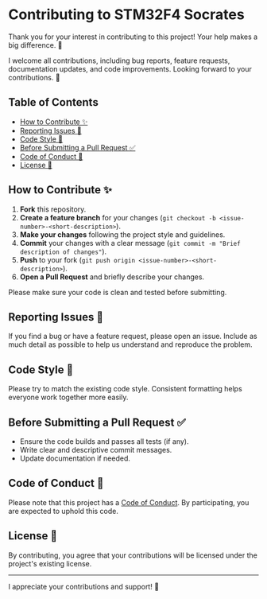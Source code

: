 <!-- omit in toc -->
# Contributing to STM32F4 Socrates

Thank you for your interest in contributing to this project!
Your help makes a big difference. 🚀

I welcome all contributions, including bug reports, feature requests, documentation updates, and code improvements. Looking forward to your contributions. 🎉

<!-- omit in toc -->
## Table of Contents

- [How to Contribute ✨](#how-to-contribute-)
- [Reporting Issues 🐛](#reporting-issues-)
- [Code Style 🎨](#code-style-)
- [Before Submitting a Pull Request ✅](#before-submitting-a-pull-request-)
- [Code of Conduct 🤝](#code-of-conduct-)
- [License 📄](#license-)

## How to Contribute ✨

1. **Fork** this repository.
2. **Create a feature branch** for your changes (`git checkout -b <issue-number>-<short-description>`).
3. **Make your changes** following the project style and guidelines.
4. **Commit** your changes with a clear message (`git commit -m "Brief description of changes"`).
5. **Push** to your fork (`git push origin <issue-number>-<short-description>`).
6. **Open a Pull Request** and briefly describe your changes.

Please make sure your code is clean and tested before submitting.

## Reporting Issues 🐛

If you find a bug or have a feature request, please open an issue.
Include as much detail as possible to help us understand and reproduce the problem.

## Code Style 🎨

Please try to match the existing code style.
Consistent formatting helps everyone work together more easily.

## Before Submitting a Pull Request ✅

- Ensure the code builds and passes all tests (if any).
- Write clear and descriptive commit messages.
- Update documentation if needed.

## Code of Conduct 🤝

Please note that this project has a [Code of Conduct](./CODE_OF_CONDUCT.md).
By participating, you are expected to uphold this code.

## License 📄

By contributing, you agree that your contributions will be licensed under the project's existing license.

---

I appreciate your contributions and support! 🙏
